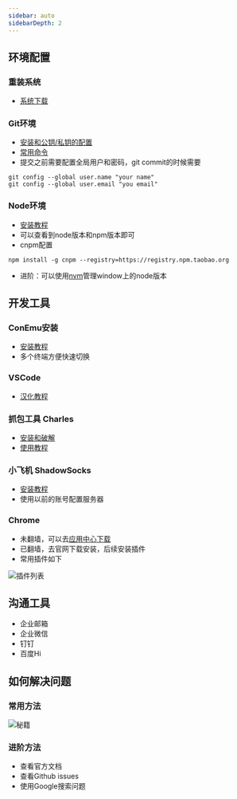 ```yaml
---
sidebar: auto
sidebarDepth: 2
---
```

## 环境配置
### 重装系统
- [系统下载](https://msdn.itellyou.cn/)

### Git环境
- [安装和公钥/私钥的配置](https://www.cnblogs.com/joyho/articles/4062574.html)
- [常用命令](https://github.com/wangyinglei1995/project)
- 提交之前需要配置全局用户和密码，git commit的时候需要  
```
git config --global user.name "your name"  
git config --global user.email "you email"
```
### Node环境
- [安装教程](https://www.cnblogs.com/zhouyu2017/p/6485265.html)
- 可以查看到node版本和npm版本即可
- cnpm配置
```
npm install -g cnpm --registry=https://registry.npm.taobao.org
```
- 进阶：可以使用[nvm](https://github.com/creationix/nvm)管理window上的node版本


## 开发工具
### ConEmu安装
- [安装教程](https://www.jianshu.com/p/264e75aef8bb)
- 多个终端方便快速切换
### VSCode
- [汉化教程](https://jingyan.baidu.com/article/7e44095377c9d12fc1e2ef5b.html)
### 抓包工具 Charles
- [安装和破解](https://zhubangbang.com/charles-crack-version-free-download-and-install-tutorial.html)
- [使用教程](http://www.cnblogs.com/jiayuchn-test/p/8875105.html)
### 小飞机 ShadowSocks
- [安装教程](https://gitman6.github.io/cshow/windows.html)
- 使用以前的账号配置服务器
### Chrome
- 未翻墙，可以去[应用中心下载](https://pc.qq.com/detail/1/detail_2661.html)
- 已翻墙，去官网下载安装，后续安装插件
- 常用插件如下   

![插件列表](/study/FastStoneEditor.jpg)

## 沟通工具
- 企业邮箱
- 企业微信
- 钉钉
- 百度Hi

## 如何解决问题
### 常用方法
![秘籍](/study/baidu.png)
### 进阶方法
- 查看官方文档
- 查看Github issues
- 使用Google搜索问题
